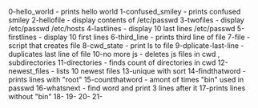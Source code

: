 0-hello_world - prints hello world
1-confused_smiley - prints confused smiley
2-hellofile - display contents of /etc/passwd
3-twofiles - display /etc/passwd /etc/hosts
4-lastlines - display 10 last lines /etc/passwd
5-firstlines - display 10 first lines
6-third_line - prints third line of file
7-file -  script that creates file
8-cwd_state - print ls to file
9-dplicate-last-line - duplicates last line of file
10-no more js - deletes js files in cwd , subdirectories
11-directories - finds count of directories in cwd
12-newest_files - lists 10 newest files
13-unique with sort
14-findthatword - prints lines with "root"
15-countthatword - amont of times "bin" used in passwd
16-whatsnext - find word and print 3 lines after it
17-prints lines without "bin"
18-
19-
20-
21-
